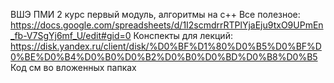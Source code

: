 ВШЭ ПМИ 2 курс первый модуль, алгоритмы на c++
Все полезное: https://docs.google.com/spreadsheets/d/1I2scmdrrRTPlYjaEju9txO9UPmEn_fb-V7SgYj6mf_U/edit#gid=0
Конспекты для лекций: https://disk.yandex.ru/client/disk/%D0%BF%D1%80%D0%B5%D0%BF%D0%BE%D0%B4%D0%B0%D0%B2%D0%B0%D0%BD%D0%B8%D0%B5
Код см во вложенных папках